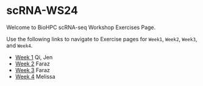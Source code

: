 # scRNA-WS24

Welcome to BioHPC scRNA-seq Workshop Exercises Page. <br>

Use the following links to navigate to Exercise pages for `Week1`, `Week2`, `Week3`, and `Week4`.

- [Week 1](Lessons/Week1.md) Qi, Jen
- [Week 2](Lessons/Week2.md) Faraz
- [Week 3](Lessons/Week3.md) Faraz
- [Week 4](Lessons/Week4.md) Melissa


